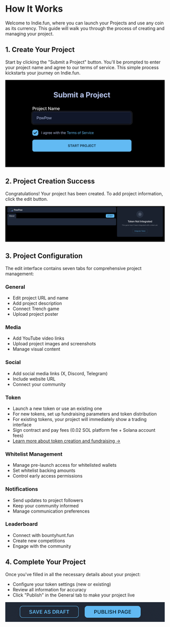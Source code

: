# How It Works

Welcome to Indie.fun, where you can launch your Projects and use any coin as its currency. This guide will walk you through the process of creating and managing your project.

## 1. Create Your Project

Start by clicking the "Submit a Project" button. You'll be prompted to enter your project name and agree to our terms of service. This simple process kickstarts your journey on Indie.fun.

![Submit Project UI](assets/submit-ui.png)

## 2. Project Creation Success

Congratulations! Your project has been created. To add project information, click the edit button.

![Project Edit UI](assets/edit-2.png)

## 3. Project Configuration

The edit interface contains seven tabs for comprehensive project management:

### General

- Edit project URL and name
- Add project description
- Connect Trench game
- Upload project poster

### Media

- Add YouTube video links
- Upload project images and screenshots
- Manage visual content

### Social

- Add social media links (X, Discord, Telegram)
- Include website URL
- Connect your community

### Token

- Launch a new token or use an existing one
- For new tokens, set up fundraising parameters and token distribution
- For existing tokens, your project will immediately show a trading interface
- Sign contract and pay fees (0.02 SOL platform fee + Solana account fees)
- [Learn more about token creation and fundraising →](token-creation.md)

### Whitelist Management

- Manage pre-launch access for whitelisted wallets
- Set whitelist backing amounts
- Control early access permissions

### Notifications

- Send updates to project followers
- Keep your community informed
- Manage communication preferences

### Leaderboard

- Connect with bountyhunt.fun
- Create new competitions
- Engage with the community

## 4. Complete Your Project

Once you've filled in all the necessary details about your project:

- Configure your token settings (new or existing)
- Review all information for accuracy
- Click "Publish" in the General tab to make your project live

![Publish Project](assets/publish.png)
